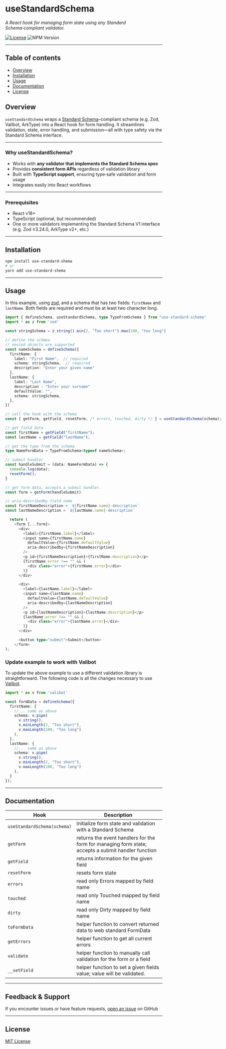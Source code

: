 
# useStandardSchema

<div style="max-width:80ch">

*A React hook for managing form state using any Standard Schema‑compliant validator.*

[![License](https://img.shields.io/badge/license-MIT-%230172ad)](https://github.com/garystorey/usezodform/blob/master/LICENSE.md)
![NPM Version](https://img.shields.io/npm/v/use-standard-schema)

---

## Table of contents

- [Overview](#overview)
- [Installation](#installation)
- [Usage](#usage)
- [Documentation](#documentation)
- [License](#license)

## Overview

`useStandardSchema` wraps a [Standard Schema](https://standardschema.dev)–compliant schema (e.g. Zod, Valibot, ArkType) into a React hook for form handling. It streamlines validation, state, error handling, and submission—all with type safety via the Standard Schema interface.

---

### Why useStandardSchema?

- Works with **any validator that implements the Standard Schema spec**
- Provides **consistent form APIs** regardless of validation library
- Built with **TypeScript support**, ensuring type‑safe validation and form usage
- Integrates easily into React workflows

---

### Prerequisites

- React v18+
- TypeScript (optional, but recommended)
- One or more validators implementing the Standard Schema V1 interface (e.g. Zod ≥3.24.0, ArkType v2+, etc.)

---

## Installation

```bash
npm install use-standard-shema
# or
yarn add use-standard-shema
```

---

## Usage

In this example, using [zod](https://zod.dev), and a schema that has two fields: `firstName` and `lastName`. Both fields are required and must be at least two character long.

<div style="width:100ch;margin:auto;">

```ts
import { defineSchema, useStandardSchema, type TypeFromSchema } from "use-standard-schema"
import * as z from 'zod'

const stringSchema = z.string().min(2, "Too short").max(100, "too long")

// define the schmea 
// nested objects are supported
const nameSchema = defineSchema({
  firstName: {
    label: "First Name",  // required
    schema: stringSchema,  // required
    description: "Enter your given name"
  },
  lastName: {
    label: "Last Name",
    description : "Enter your surname"
    defaultValue: "",
    schema: stringSchema,
  },
})

// call the hook with the schema
const { getForm, getField, resetForm, /* errors, touched, dirty */ } = useStandardSchema(schema);

// get field data
const firstName = getField("firstName");
const lastName = getField("lastName");

// get the type from the schema
type NameFormData = TypeFromSchema<typeof nameSchema>;

// submit handler
const handleSubmit = (data: NameFormData) => {
  console.log(data);
  resetForm();
}

// get form data, accepts a submit handler.
const form = getForm(handleSubmit)

// aria-describedby field name
const firstNameDescription = `${firstName.name}-description`
const lastNameDescription = `${lastName.name}-description`

  return (
    <form {...form}>
      <div>
        <label>{firstName.label}</label>
        <input name={firstName.name}
          defaultValue={firstName.defaultValue}
          aria-describedby={firstNameDescription}
        />
        <p id={firstNameDescription}>{firstName.description}</p>
        {firstName.error !== "" && (
          <div class="error">{firstName.error}</div>
        )}
      </div>

      <div>
        <label>{lastName.label}</label>
        <input name={lastName.name}
          defaultValue={lastName.defaultValue}
          aria-describedby={lastNameDescription}
        />
        <p id={lastNameDescription}>{lastName.description}</p>
        {lastName.error !== "" && (
          <div class="error">{lastName.error}</div>
        )}
      </div>

      <button type="submit">Submit</button>
    </form>
);

```

</div>

### Update example to work with Valibot

To update the above example to use a different validation library is straightforward. The following code is all the changes necessary to use [Valibot](https://valibot.dev/).

```ts
import * as v from 'valibot'

const formData = defineSchema({
  firstName: {
    //... same as above
    schema: v.pipe(
      v.string(),
      v.minLength(2, "Too short"),
      v.maxLength(100, "Too long")
    ),
  },
  lastName: {
    //... same as above
    schema: v.pipe(
      v.string(),
      v.minLength(2, "Too short"),
      v.maxLength(100, "Too long")
    ),
  }
});

```

---

## Documentation

| Hook                | Description                                                                 |
|---------------------|-----------------------------------------------------------------------------|
| `useStandardSchema(schema)` | Initialize form state and validation with a Standard Schema |
| `getForm` | returns the event handlers for the form for managing form state; accepts a submit handler function |
| `getField` | returns information for the given field |
| `resetForm` | resets form state |
| `errors` | read only Errors mapped by field name |
| `touched` | read only Touched mapped by field name |
| `dirty` | read only Dirty mapped by field name |
| `toFormData` | helper function to convert returned data to web standard FormData |
| `getErrors` | helper function to get all current errors |
| `validate` | helper function to manually call validation for the form or a field |
|`__setField` | helper function to set a given fields value; value will be validated. |

---

## Feedback & Support

If you encounter issues or have feature requests, [open an issue](https://github.com/garystorey/use-standard-shema/issues) on GitHub

---

## License

[MIT License](./LICENSE)

</div>
